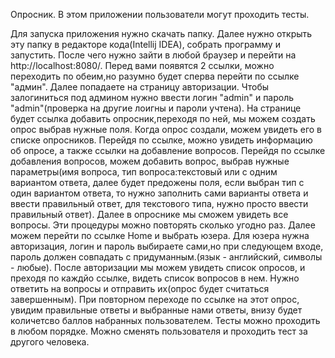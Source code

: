 Опросник.
В этом приложении пользователи могут проходить тесты.

 Для запуска приложения нужно скачать папку. Далее нужно открыть эту папку в редакторе кода(Intellij IDEA), собрать программу и запустить. После чего нужно зайти в любой браузер и перейти на http://localhost:8080/.
 Перед вами появятся 2 ссылки, можно переходить по обеим,но разумно будет сперва перейти по ссылке "админ". Далее попадаете на страницу авторизации. Чтобы залогиниться под админом нужно ввести логин "admin" и пароль "admin"(проверка на другие лоигны и пароли учтена).
 На странице будет ссылка добавить опросник,переходя по ней, мы можем создать опрос выбрав нужные поля. Когда опрос создали, можем увидеть его в списке опросников. Перейдя по ссылке, можно увидеть информацию об опросе, а также ссылки на добавление вопросов.
 Перейдя по ссылке добавления вопросов, можем добавить вопрос, выбрав нужные параметры(имя вопроса, тип вопроса:текстовый или с одним вариантом ответа, далее будет предожены поля, если выбран тип с один вариантом ответа, то нужно заполнить сами варианты ответа и ввести правильный ответ, для текстового типа, нужно просто ввести правильный ответ).
 Далее в опроснике мы сможем увидеть все вопросы. Эти процедуры можно повторять сколько угодно раз. Далее можем перейти по ссылке Home и выбрать юзера. Для юзера нужна авторизация, логин и пароль выбираете сами,но при следующем входе, пароль должен совпадать с придуманным.(язык - английский, символы - любые).  После авторизации мы можем увидеть список опросов, и преходя по каждйо ссылке, видеть список вопросов в нем. Нужно ответить на вопросы и отправить их(опрос будет считаться завершенным). При повторном переходе по ссылке на этот опрос, увидим правильные ответы и выбранные нами ответы, внизу будет количетсво баллов набранных пользователем. Тесты можно проходить в любом порядке.
 Можно сменять пользователя и проходить тест за другого человека.
